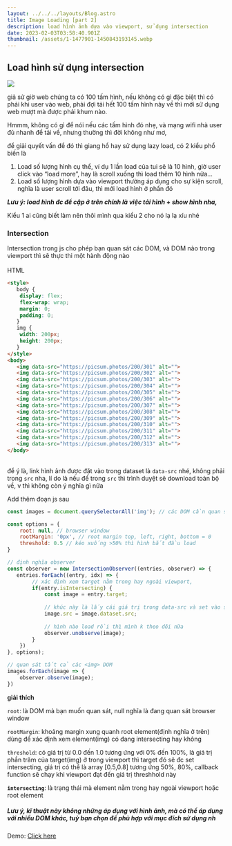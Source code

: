```yaml
---
layout: ../../../layouts/Blog.astro
title: Image Loading [part 2]
description: load hình ảnh dựa vào viewport, sử dụng intersection
date: 2023-02-03T03:58:40.901Z
thumbnail: /assets/1-1477901-1450843193145.webp
---
```

## **Load hình sử dụng intersection**

![](/assets/1-1477901-1450843193145.webp)

giả sử giờ web chúng ta có 100 tấm hình, nếu không có gì đặc biệt thì có phải khi user vào web, phải đợi tải hết 100 tấm hình này về thì mới sử dụng web mượt mà được phải khum nào.

Hmmm, không có gì để nói nếu các tấm hình đó nhẹ, và mạng wifi nhà user đủ nhanh để tải về, nhưng thường thì đời không như mơ, 

để giải quyết vấn đề đó thì giang hồ hay sử dụng lazy load, có 2 kiểu phổ biến là

1. Load số lượng hình cụ thể, ví dụ 1 lần load của tui sẽ là 10 hình, giờ user click vào “load more”, hay là scroll xuống thì load thêm 10 hình nữa…
2. Load số lượng hình dựa vào viewport thường áp dụng cho sự kiện scroll, nghĩa là user scroll tới đâu, thì mới load hình ở phần đó

***Lưu ý: load hình đc để cập ở trên chính là việc tải hình + show hình nha,*** 

Kiểu 1 ai cũng biết làm nên thôi mình qua kiểu 2 cho nó lạ lạ xíu nhé 

### Intersection

Intersection trong js cho phép bạn quan sát các DOM, và DOM nào trong viewport thì sẽ thực thi một hành động nào \
\
HTML

```html
<style>
   body {
    display: flex;
    flex-wrap: wrap;
    margin: 0;
    padding: 0;
   }
   img {
    width: 200px;
    height: 200px;
   }
</style>
<body>
   <img data-src="https://picsum.photos/200/301" alt="">
   <img data-src="https://picsum.photos/200/302" alt="">
   <img data-src="https://picsum.photos/200/303" alt="">
   <img data-src="https://picsum.photos/200/304" alt="">
   <img data-src="https://picsum.photos/200/305" alt="">
   <img data-src="https://picsum.photos/200/306" alt="">
   <img data-src="https://picsum.photos/200/307" alt="">
   <img data-src="https://picsum.photos/200/308" alt="">
   <img data-src="https://picsum.photos/200/309" alt="">
   <img data-src="https://picsum.photos/200/310" alt="">
   <img data-src="https://picsum.photos/200/311" alt="">
   <img data-src="https://picsum.photos/200/312" alt="">
   <img data-src="https://picsum.photos/200/313" alt="">
</body>
```

\
để ý là, link hình ảnh được đặt vào trong dataset là `data-src` nhé, không phải trong `src` nha, lí do là nếu để trong `src` thì trình duyệt sẽ download toàn bộ về, v thì không còn ý nghĩa gì nữa

Add thêm đoạn js sau

```javascript
const images = document.querySelectorAll('img'); // các DOM cần quan sát, ở đây ta lấy tất cả hình ảnh

const options = {
    root: null, // browser window 
    rootMargin: '0px', // root margin top, left, right, bottom = 0
    threshold: 0.5 // kéo xuống >50% thì hình bắt đầu load
}

// định nghĩa observer 
const observer = new IntersectionObserver((entries, observer) => {
   entries.forEach((entry, idx) => {
        // xác định xem target nằm trong hay ngoài viewport, 
        if(entry.isIntersecting) {
            const image = entry.target;
          
            // khúc này là lấy cái giá trị trong data-src và set vào src nè
            image.src = image.dataset.src;
          
            // hình nào load rồi thì mình k theo dõi nữa
            observer.unobserve(image);
        }
    })
}, options);

// quan sát tất cả các <img> DOM
images.forEach(image => {
    observer.observe(image);
})
```

**giải thích**

`root`: là DOM mà bạn muốn quan sát, null nghĩa là đang quan sát browser window

`rootMargin`: khoảng margin xung quanh root element(định nghĩa ở trên) dùng để xác định xem element(img) có đang intersecting hay không

`threshold`: có giá trị từ 0.0 đến 1.0 tương ứng với 0% đến 100%, là giá trị phần trăm của target(img) ở trong viewport thì target đó sẽ đc set intersecting, giá trị có thể là array \[0.5,0.8] tương ứng 50%, 80%, callback function sẽ chạy khi viewport đạt đến giá trị threshhold này

**`intersecting`**: là trạng thái mà element nằm trong hay ngoài viewport hoặc root element

##### Lưu ý, kĩ thuật này không những áp dụng với hình ảnh, mà có thể áp dụng với nhiều DOM khác, tuỳ bạn chọn để phù hợp với mục đích sử dụng nh

Demo: [Click here](<https://player.vimeo.com/video/795469857?h=1a274dbd7e&badge=0&autopause=0&player_id=0&app_id=58479" frameborder="0" allow="autoplay; fullscreen; picture-in-picture>)